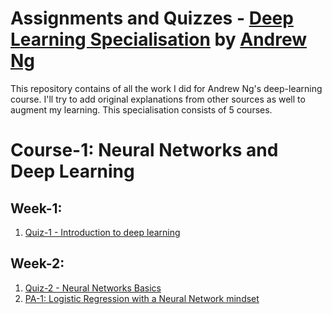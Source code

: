 # Assignments and Quizzes - [Deep Learning Specialisation](https://www.coursera.org/specializations/deep-learning) by [Andrew Ng](http://www.andrewng.org/)

This repository contains of all the work I did for Andrew Ng's deep-learning course. I'll try to add original explanations from other sources as well to augment my learning.
This specialisation consists of 5 courses. 

# Course-1: Neural Networks and Deep Learning

## Week-1:
1. [Quiz-1 - Introduction to deep learning](https://github.com/d-saikrishna/deeplearning.ai_Assignments/blob/master/Neural%20Networks%20and%20Deep%20Learning/Quiz-1%20_%20Introduction%20to%20deep%20learning.pdf)

## Week-2:
1. [Quiz-2 - Neural Networks Basics](https://github.com/d-saikrishna/deeplearning.ai_Assignments/blob/master/Neural%20Networks%20and%20Deep%20Learning/Quiz-2%20_%20Neural%20Network%20Basics.pdf)
2. [PA-1: Logistic Regression with a Neural Network mindset](https://github.com/d-saikrishna/deeplearning.ai_Assignments/blob/master/Neural%20Networks%20and%20Deep%20Learning/Logistic_Regression_with_a_Neural_Network_mindset_v6a.ipynb)
